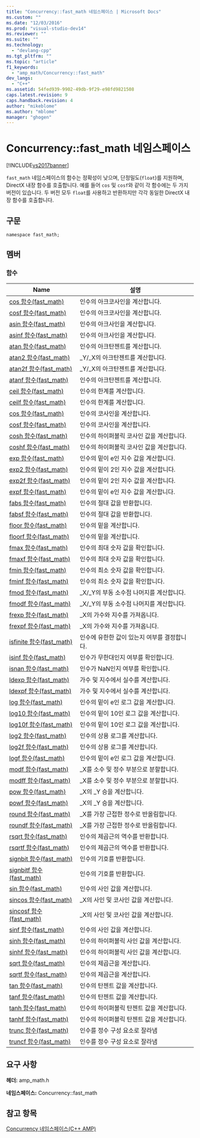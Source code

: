 ```yaml
---
title: "Concurrency::fast_math 네임스페이스 | Microsoft Docs"
ms.custom: ""
ms.date: "12/03/2016"
ms.prod: "visual-studio-dev14"
ms.reviewer: ""
ms.suite: ""
ms.technology: 
  - "devlang-cpp"
ms.tgt_pltfrm: ""
ms.topic: "article"
f1_keywords: 
  - "amp_math/Concurrency::fast_math"
dev_langs: 
  - "C++"
ms.assetid: 54fed939-9902-49db-9f29-e98fd9821508
caps.latest.revision: 9
caps.handback.revision: 4
author: "mikeblome"
ms.author: "mblome"
manager: "ghogen"
---
```

# Concurrency::fast_math 네임스페이스
[!INCLUDE[vs2017banner](../../../assembler/inline/includes/vs2017banner.md)]

`fast_math` 네임스페이스의 함수는 정확성이 낮으며, 단정밀도\(`float`\)를 지원하며, DirectX 내장 함수를 호출합니다.  예를 들어 `cos` 및 `cosf`와 같이 각 함수에는 두 가지 버전이 있습니다.  두 버전 모두 `float`를 사용하고 반환하지만 각각 동일한 DirectX 내장 함수를 호출합니다.  
  
## 구문  
  
```  
namespace fast_math;  
```  
  
## 멤버  
  
### 함수  
  
|Name|설명|  
|----------|--------|  
|[cos 함수\(fast\_math\)](../Topic/cos%20Function%20%20\(fast_math\).md)|인수의 아크코사인을 계산합니다.|  
|[cosf 함수\(fast\_math\)](../Topic/cosf%20Function%20\(fast_math\).md)|인수의 아크코사인을 계산합니다.|  
|[asin 함수\(fast\_math\)](../Topic/asin%20Function%20\(fast_math\).md)|인수의 아크사인을 계산합니다.|  
|[asinf 함수\(fast\_math\)](../Topic/asinf%20Function%20\(fast_math\).md)|인수의 아크사인을 계산합니다.|  
|[atan 함수\(fast\_math\)](../Topic/atan%20Function%20\(fast_math\).md)|인수의 아크탄젠트를 계산합니다.|  
|[atan2 함수\(fast\_math\)](../Topic/atan2%20Function%20\(fast_math\).md)|\_Y\/\_X의 아크탄젠트를 계산합니다.|  
|[atan2f 함수\(fast\_math\)](../Topic/atan2f%20Function%20\(fast_math\).md)|\_Y\/\_X의 아크탄젠트를 계산합니다.|  
|[atanf 함수\(fast\_math\)](../Topic/atanf%20Function%20\(fast_math\).md)|인수의 아크탄젠트를 계산합니다.|  
|[ceil 함수\(fast\_math\)](../Topic/ceil%20Function%20\(fast_math\).md)|인수의 한계를 계산합니다.|  
|[ceilf 함수\(fast\_math\)](../Topic/ceilf%20Function%20\(fast_math\).md)|인수의 한계를 계산합니다.|  
|[cos 함수\(fast\_math\)](../Topic/cos%20Function%20%20\(fast_math\).md)|인수의 코사인을 계산합니다.|  
|[cosf 함수\(fast\_math\)](../Topic/cosf%20Function%20\(fast_math\).md)|인수의 코사인을 계산합니다.|  
|[cosh 함수\(fast\_math\)](../Topic/cosh%20Function%20\(fast_math\).md)|인수의 하이퍼볼릭 코사인 값을 계산합니다.|  
|[coshf 함수\(fast\_math\)](../Topic/coshf%20Function%20\(fast_math\).md)|인수의 하이퍼볼릭 코사인 값을 계산합니다.|  
|[exp 함수\(fast\_math\)](../Topic/exp%20Function%20\(fast_math\).md)|인수의 밑이 e인 지수 값을 계산합니다.|  
|[exp2 함수\(fast\_math\)](../Topic/exp2%20Function%20\(fast_math\).md)|인수의 밑이 2인 지수 값을 계산합니다.|  
|[exp2f 함수\(fast\_math\)](../Topic/exp2f%20Function%20\(fast_math\).md)|인수의 밑이 2인 지수 값을 계산합니다.|  
|[expf 함수\(fast\_math\)](../Topic/expf%20Function%20\(fast_math\).md)|인수의 밑이 e인 지수 값을 계산합니다.|  
|[fabs 함수\(fast\_math\)](../Topic/fabs%20Function%20\(fast_math\).md)|인수의 절대 값을 반환합니다.|  
|[fabsf 함수\(fast\_math\)](../Topic/fabsf%20Function%20\(fast_math\).md)|인수의 절대 값을 반환합니다.|  
|[floor 함수\(fast\_math\)](../Topic/floor%20Function%20\(fast_math\).md)|인수의 밑을 계산합니다.|  
|[floorf 함수\(fast\_math\)](../Topic/floorf%20Function%20\(fast_math\).md)|인수의 밑을 계산합니다.|  
|[fmax 함수\(fast\_math\)](../Topic/fmax%20Function%20\(fast_math\).md)|인수의 최대 숫자 값을 확인합니다.|  
|[fmaxf 함수\(fast\_math\)](../Topic/fmaxf%20Function%20\(fast_math\).md)|인수의 최대 숫자 값을 확인합니다.|  
|[fmin 함수\(fast\_math\)](../Topic/fmin%20Function%20\(fast_math\).md)|인수의 최소 숫자 값을 확인합니다.|  
|[fminf 함수\(fast\_math\)](../Topic/fminf%20Function%20\(fast_math\).md)|인수의 최소 숫자 값을 확인합니다.|  
|[fmod 함수\(fast\_math\)](../Topic/fmod%20Function%20\(fast_math\).md)|\_X\/\_Y의 부동 소수점 나머지를 계산합니다.|  
|[fmodf 함수\(fast\_math\)](../Topic/fmodf%20Function%20\(fast_math\).md)|\_X\/\_Y의 부동 소수점 나머지를 계산합니다.|  
|[frexp 함수\(fast\_math\)](../Topic/frexp%20Function%20\(fast_math\).md)|\_X의 가수와 지수를 가져옵니다.|  
|[frexpf 함수\(fast\_math\)](../Topic/frexpf%20Function%20\(fast_math\).md)|\_X의 가수와 지수를 가져옵니다.|  
|[isfinite 함수\(fast\_math\)](../Topic/isfinite%20Function%20\(fast_math\).md)|인수에 유한한 값이 있는지 여부를 결정합니다.|  
|[isinf 함수\(fast\_math\)](../Topic/isinf%20Function%20\(fast_math\).md)|인수가 무한대인지 여부를 확인합니다.|  
|[isnan 함수\(fast\_math\)](../Topic/isnan%20Function%20\(fast_math\).md)|인수가 NaN인지 여부를 확인합니다.|  
|[ldexp 함수\(fast\_math\)](../Topic/ldexp%20Function%20\(fast_math\).md)|가수 및 지수에서 실수를 계산합니다.|  
|[ldexpf 함수\(fast\_math\)](../Topic/ldexpf%20Function%20\(fast_math\).md)|가수 및 지수에서 실수를 계산합니다.|  
|[log 함수\(fast\_math\)](../Topic/log%20Function%20\(fast_math\).md)|인수의 밑이 e인 로그 값을 계산합니다.|  
|[log10 함수\(fast\_math\)](../Topic/log10%20Function%20\(fast_math\).md)|인수의 밑이 10인 로그 값을 계산합니다.|  
|[log10f 함수\(fast\_math\)](../Topic/log10f%20Function%20\(fast_math\).md)|인수의 밑이 10인 로그 값을 계산합니다.|  
|[log2 함수\(fast\_math\)](../Topic/log2%20Function%20\(fast_math\).md)|인수의 상용 로그를 계산합니다.|  
|[log2f 함수\(fast\_math\)](../Topic/log2f%20Function%20\(fast_math\).md)|인수의 상용 로그를 계산합니다.|  
|[logf 함수\(fast\_math\)](../Topic/logf%20Function%20\(fast_math\).md)|인수의 밑이 e인 로그 값을 계산합니다.|  
|[modf 함수\(fast\_math\)](../Topic/modf%20Function%20\(fast_math\).md)|\_X를 소수 및 정수 부분으로 분할합니다.|  
|[modff 함수\(fast\_math\)](../Topic/modff%20Function%20\(fast_math\).md)|\_X를 소수 및 정수 부분으로 분할합니다.|  
|[pow 함수\(fast\_math\)](../Topic/pow%20Function%20\(fast_math\).md)|\_X의 \_Y 승을 계산합니다.|  
|[powf 함수\(fast\_math\)](../Topic/powf%20Function%20\(fast_math\).md)|\_X의 \_Y 승을 계산합니다.|  
|[round 함수\(fast\_math\)](../Topic/round%20Function%20\(fast_math\).md)|\_X를 가장 근접한 정수로 반올림합니다.|  
|[roundf 함수\(fast\_math\)](../Topic/roundf%20Function%20\(fast_math\).md)|\_X를 가장 근접한 정수로 반올림합니다.|  
|[rsqrt 함수\(fast\_math\)](../Topic/rsqrt%20Function%20\(fast_math\).md)|인수의 제곱근의 역수를 반환합니다.|  
|[rsqrtf 함수\(fast\_math\)](../Topic/rsqrtf%20Function%20\(fast_math\).md)|인수의 제곱근의 역수를 반환합니다.|  
|[signbit 함수\(fast\_math\)](../Topic/signbit%20Function%20\(fast_math\).md)|인수의 기호를 반환합니다.|  
|[signbitf 함수\(fast\_math\)](../Topic/signbitf%20Function%20\(fast_math\).md)|인수의 기호를 반환합니다.|  
|[sin 함수\(fast\_math\)](../Topic/sin%20Function%20\(fast_math\).md)|인수의 사인 값을 계산합니다.|  
|[sincos 함수\(fast\_math\)](../Topic/sincos%20Function%20\(fast_math\).md)|\_X의 사인 및 코사인 값을 계산합니다.|  
|[sincosf 함수\(fast\_math\)](../Topic/sincosf%20Function%20\(fast_math\).md)|\_X의 사인 및 코사인 값을 계산합니다.|  
|[sinf 함수\(fast\_math\)](../Topic/sinf%20Function%20\(fast_math\).md)|인수의 사인 값을 계산합니다.|  
|[sinh 함수\(fast\_math\)](../Topic/sinh%20Function%20\(fast_math\).md)|인수의 하이퍼볼릭 사인 값을 계산합니다.|  
|[sinhf 함수\(fast\_math\)](../Topic/sinhf%20Function%20\(fast_math\).md)|인수의 하이퍼볼릭 사인 값을 계산합니다.|  
|[sqrt 함수\(fast\_math\)](../Topic/sqrt%20Function%20\(fast_math\).md)|인수의 제곱근을 계산합니다.|  
|[sqrtf 함수\(fast\_math\)](../Topic/sqrtf%20Function%20\(fast_math\).md)|인수의 제곱근을 계산합니다.|  
|[tan 함수\(fast\_math\)](../Topic/tan%20Function%20\(fast_math\).md)|인수의 탄젠트 값을 계산합니다.|  
|[tanf 함수\(fast\_math\)](../Topic/tanf%20Function%20\(fast_math\).md)|인수의 탄젠트 값을 계산합니다.|  
|[tanh 함수\(fast\_math\)](../Topic/tanh%20Function%20\(fast_math\).md)|인수의 하이퍼볼릭 탄젠트 값을 계산합니다.|  
|[tanhf 함수\(fast\_math\)](../Topic/tanhf%20Function%20\(fast_math\).md)|인수의 하이퍼볼릭 탄젠트 값을 계산합니다.|  
|[trunc 함수\(fast\_math\)](../Topic/trunc%20Function%20\(fast_math\).md)|인수를 정수 구성 요소로 잘라냄|  
|[truncf 함수\(fast\_math\)](../Topic/truncf%20Function%20\(fast_math\).md)|인수를 정수 구성 요소로 잘라냄|  
  
## 요구 사항  
 **헤더:** amp\_math.h  
  
 **네임스페이스:** Concurrency::fast\_math  
  
## 참고 항목  
 [Concurrency 네임스페이스\(C\+\+ AMP\)](../../../parallel/amp/reference/concurrency-namespace-cpp-amp.md)